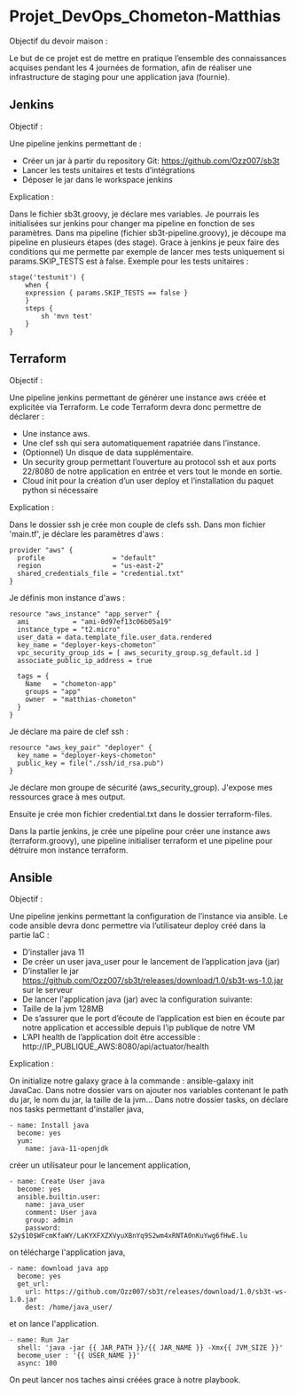 # Projet_DevOps_Chometon-Matthias

Objectif du devoir maison :

Le but de ce projet est de mettre en pratique l’ensemble des connaissances acquises
pendant les 4 journées de formation, afin de réaliser une infrastructure de staging pour une
application java (fournie).

  ## Jenkins
  
Objectif :

Une pipeline jenkins permettant de :
- Créer un jar à partir du repository Git: https://github.com/Ozz007/sb3t
- Lancer les tests unitaires et tests d’intégrations
- Déposer le jar dans le workspace jenkins

Explication :

Dans le fichier sb3t.groovy, je déclare mes variables. Je pourrais les initialisées sur jenkins pour changer ma pipeline en fonction de ses paramètres. Dans ma pipeline (fichier sb3t-pipeline.groovy), je découpe ma pipeline en plusieurs étapes (des stage). Grace à jenkins je peux faire des conditions qui me permette par exemple de lancer mes tests uniquement si params.SKIP_TESTS est à false.
Exemple pour les tests unitaires :

```
stage('testunit') {
    when {
    expression { params.SKIP_TESTS == false }
    }
    steps {
        sh 'mvn test'
    }
}
```

  ## Terraform
  
Objectif :

Une pipeline jenkins permettant de générer une instance aws créée et explicitée via
Terraform.
Le code Terraform devra donc permettre de déclarer :
- Une instance aws.
- Une clef ssh qui sera automatiquement rapatriée dans l’instance.
- (Optionnel) Un disque de data supplémentaire.
- Un security group permettant l’ouverture au protocol ssh et aux ports 22/8080 de
notre application en entrée et vers tout le monde en sortie.
- Cloud init pour la création d’un user deploy et l’installation du paquet python si
nécessaire

Explication :

Dans le dossier ssh je crée mon couple de clefs ssh. Dans mon fichier 'main.tf', je déclare les paramètres d'aws :

```
provider "aws" {
  profile                 = "default"
  region                  = "us-east-2"
  shared_credentials_file = "credential.txt"
}
```

Je définis mon instance d'aws :

```
resource "aws_instance" "app_server" {
  ami           = "ami-0d97ef13c06b05a19"
  instance_type = "t2.micro"
  user_data = data.template_file.user_data.rendered
  key_name = "deployer-keys-chometon"
  vpc_security_group_ids = [ aws_security_group.sg_default.id ]
  associate_public_ip_address = true

  tags = {
    Name   = "chometon-app"
    groups = "app"
    owner  = "matthias-chometon"
  }
}
```

Je déclare ma paire de clef ssh :

```
resource "aws_key_pair" "deployer" {
  key_name = "deployer-keys-chometon"
  public_key = file("./ssh/id_rsa.pub")
}

```

Je déclare mon groupe de sécurité (aws_security_group). J'expose mes ressources grace à mes output.

Ensuite je crée mon fichier credential.txt dans le dossier terraform-files.

Dans la partie jenkins, je crée une pipeline pour créer une instance aws (terraform.groovy), une pipeline initialiser terraform et une pipeline pour détruire mon instance terraform.

  ## Ansible

Objectif :

 Une pipeline jenkins permettant la configuration de l’instance via ansible.
Le code ansible devra donc permettre via l’utilisateur deploy créé dans la partie IaC :
- D’installer java 11
- De créer un user java_user pour le lancement de l’application java (jar)
- D’installer le jar
https://github.com/Ozz007/sb3t/releases/download/1.0/sb3t-ws-1.0.jar sur le serveur
- De lancer l'application java (jar) avec la configuration suivante:
- Taille de la jvm 128MB
- De s’assurer que le port d’écoute de l’application est bien en écoute par notre
application et accessible depuis l’ip publique de notre VM
- L’API health de l’application doit être accessible : http://IP_PUBLIQUE_AWS:8080/api/actuator/health

Explication :

On initialize notre galaxy grace à la commande : ansible-galaxy init JavaCac. Dans notre dossier vars on ajouter nos variables contenant le path du jar, le nom du jar, la taille de la jvm... Dans notre dossier tasks, on déclare nos tasks permettant d'installer java,

```
- name: Install java
  become: yes
  yum:
    name: java-11-openjdk
```

créer un utilisateur pour le lancement application,

```
- name: Create User java
  become: yes
  ansible.builtin.user:
    name: java_user
    comment: User java
    group: admin
    password: $2y$10$WFcmKfaWY/LaKYXFXZXVyuXBnYq9S2wm4xRNTA0nKuYwg6fHwE.lu
```

on télécharge l'application java,

```
- name: download java app
  become: yes
  get_url:
    url: https://github.com/Ozz007/sb3t/releases/download/1.0/sb3t-ws-1.0.jar
    dest: /home/java_user/
```

et on lance l'application.

```
- name: Run Jar
  shell: 'java -jar {{ JAR_PATH }}/{{ JAR_NAME }} -Xmx{{ JVM_SIZE }}'
  become_user : '{{ USER_NAME }}'
  async: 100
```

On peut lancer nos taches ainsi créées grace à notre playbook.
